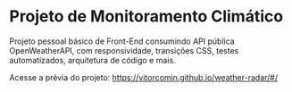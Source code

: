 # Projeto de Monitoramento Climático

Projeto pessoal básico de Front-End consumindo API pública OpenWeatherAPI, com responsividade, transições CSS, testes automatizados, arquitetura de código e mais.

Acesse a prévia do projeto: https://vitorcomin.github.io/weather-radar/#/
